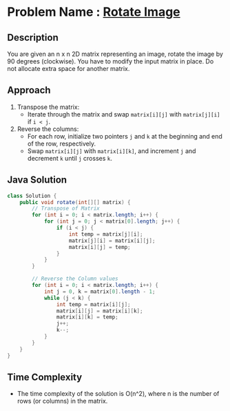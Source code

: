 # Problem Name : [Rotate Image](https://leetcode.com/problems/rotate-image/)

## Description
You are given an n x n 2D matrix representing an image, rotate the image by 90 degrees (clockwise). You have to modify the input matrix in place. Do not allocate extra space for another matrix.

## Approach
1. Transpose the matrix:
   - Iterate through the matrix and swap `matrix[i][j]` with `matrix[j][i]` if `i < j`.
2. Reverse the columns:
   - For each row, initialize two pointers `j` and `k` at the beginning and end of the row, respectively.
   - Swap `matrix[i][j]` with `matrix[i][k]`, and increment `j` and decrement `k` until `j` crosses `k`.

## Java Solution
```java
class Solution {
    public void rotate(int[][] matrix) {
        // Transpose of Matrix
        for (int i = 0; i < matrix.length; i++) {
            for (int j = 0; j < matrix[0].length; j++) {
                if (i < j) {
                    int temp = matrix[j][i];
                    matrix[j][i] = matrix[i][j];
                    matrix[i][j] = temp;
                }
            }
        }

        // Reverse the Column values
        for (int i = 0; i < matrix.length; i++) {
            int j = 0, k = matrix[0].length - 1;
            while (j < k) {
                int temp = matrix[i][j];
                matrix[i][j] = matrix[i][k];
                matrix[i][k] = temp;
                j++;
                k--;
            }
        }
    }
}
```

## Time Complexity
- The time complexity of the solution is O(n^2), where n is the number of rows (or columns) in the matrix. 

